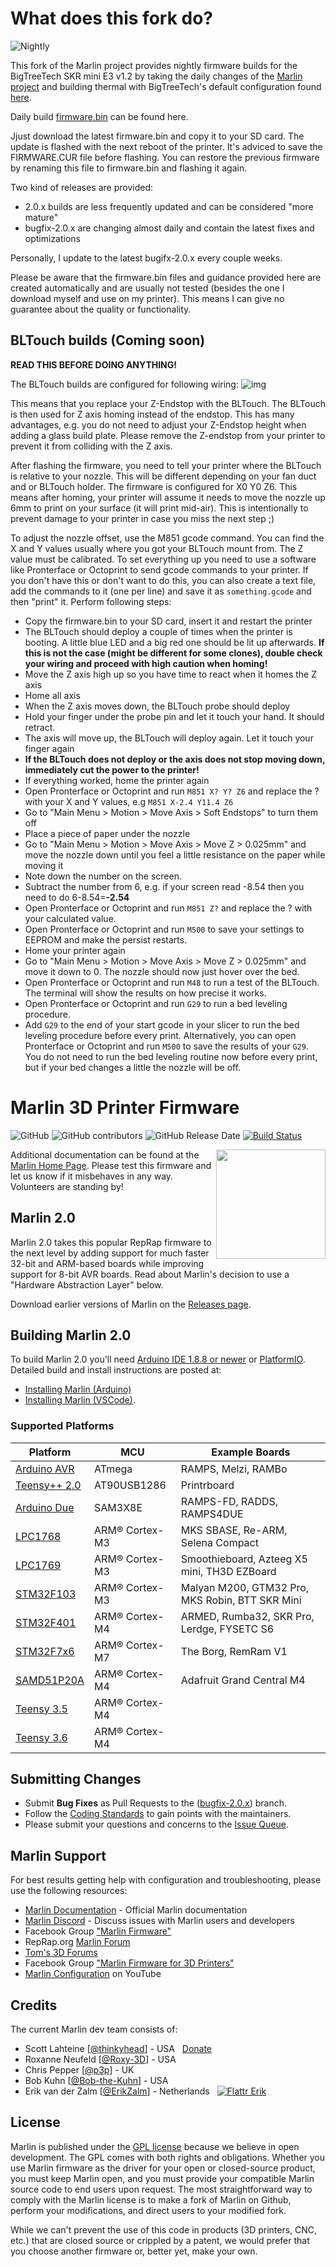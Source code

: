 # What does this fork do?

![Nightly](https://github.com/crysxd/Marlin/workflows/Nightly/badge.svg)

This fork of the Marlin project provides nightly firmware builds for the BigTreeTech SKR mini E3 v1.2 by taking the daily changes of the [Marlin project](https://github.com/MarlinFirmware/Marlin) and building thermal with BigTreeTech's default configuration found [here](https://github.com/bigtreetech/BIGTREETECH-SKR-mini-E3).

Daily build [firmware.bin](https://github.com/crysxd/Marlin/releases) can be found here.

Jjust download the latest firmware.bin and copy it to your SD card. The update is flashed with the next reboot of the printer. It's adviced to save the FIRMWARE.CUR file before flashing. You can restore the previous firmware by renaming this file to firmware.bin and flashing it again.

Two kind of releases are provided:
 - 2.0.x builds are less frequently updated and can be considered "more mature"
 - bugfix-2.0.x are changing almost daily and contain the latest fixes and optimizations

Personally, I update to the latest bugifx-2.0.x every couple weeks.

Please be aware that the firmware.bin files and guidance provided here are created automatically and are usually not tested (besides the one I download myself and use on my printer). This means I can give no guarantee about the quality or functionality.

## BLTouch builds (Coming soon)

**READ THIS BEFORE DOING ANYTHING!**

The BLTouch builds are configured for following wiring:
![img](https://camo.githubusercontent.com/56b380ce77969d6bf7e4d627094676b2625dc876/68747470733a2f2f692e696d6775722e636f6d2f42524a516e65392e6a7067)

This means that you replace your Z-Endstop with the BLTouch. The BLTouch is then used for
Z axis homing instead of the endstop. This has many advantages, e.g. you do not need to
adjust your Z-Endstop height when adding a glass build plate. Please remove the Z-endstop from your printer to prevent it from colliding with the Z axis.

After flashing the firmware, you need to tell your printer where the BLTouch is relative to your
nozzle. This will be different depending on your fan duct and or BLTouch holder. The firmware is
configured for X0 Y0 Z6. This means after homing, your printer will assume it needs to move the nozzle
up 6mm to print on your surface (it will print mid-air). This is intentionally to prevent damage to your printer in case you miss the next step ;)

To adjust the nozzle offset, use the M851 gcode command. You can find the X and Y values usually
where you got your BLTouch mount from. The Z value must be calibrated. To set everything up you need to use
a software like Pronterface or Octoprint to send gcode commands to your printer. If you don't have this or don't want to do this, you can also create a text file, add the commands to it (one per line) and save it as
`something.gcode` and then "print" it. Perform following steps:

- Copy the firmware.bin to your SD card, insert it and restart the printer
- The BLTouch should deploy a couple of times when the printer is booting. A little blue LED and a big red one should be lit up afterwards. **If this is not the case (might be different for some clones), double check your wiring and proceed with high caution when homing!**
- Move the Z axis high up so you have time to react when it homes the Z axis
- Home all axis
- When the Z axis moves down, the BLTouch probe should deploy
- Hold your finger under the probe pin and let it touch your hand. It should retract.
- The axis will move up, the BLTouch will deploy again. Let it touch your finger again
- **If the BLTouch does not deploy or the axis does not stop moving down, immediately cut the power to the printer!**
- If everything worked, home the printer again
- Open Pronterface or Octoprint and run `M851 X? Y? Z6` and replace the ? with your X and Y values, e.g `M851 X-2.4 Y11.4 Z6`
- Go to "Main Menu > Motion > Move Axis > Soft Endstops" to turn them off
- Place a piece of paper under the nozzle
- Go to "Main Menu > Motion > Move Axis > Move Z > 0.025mm" and move the nozzle down until you feel a little resistance on the paper while moving it
- Note down the number on the screen.
- Subtract the number from 6, e.g. if your screen read -8.54 then you need to do 6-8.54=**-2.54**
- Open Pronterface or Octoprint and run `M851 Z?` and replace the ? with your calculated value.
- Open Pronterface or Octoprint and run `M500` to save your settings to EEPROM and make the persist restarts.
- Home your printer again
- Go to "Main Menu > Motion > Move Axis > Move Z > 0.025mm" and move it down to 0. The nozzle should now just hover over the bed.
- Open Pronterface or Octoprint and run `M48` to run a test of the BLTouch. The terminal will show the results on how precise it works.
- Open Pronterface or Octoprint and run `G29` to run a bed leveling procedure.
- Add `G29` to the end of your start gcode in your slicer to run the bed leveling procedure before every print. Alternatively, you can open Pronterface or Octoprint and run `M500` to save the results of your `G29`. You do not need to run the bed leveling routine now before every print, but if your bed changes a little the nozzle will be off.






# Marlin 3D Printer Firmware

![GitHub](https://img.shields.io/github/license/marlinfirmware/marlin.svg)
![GitHub contributors](https://img.shields.io/github/contributors/marlinfirmware/marlin.svg)
![GitHub Release Date](https://img.shields.io/github/release-date/marlinfirmware/marlin.svg)
[![Build Status](https://github.com/MarlinFirmware/Marlin/workflows/CI/badge.svg?branch=bugfix-2.0.x)](https://github.com/MarlinFirmware/Marlin/actions)

<img align="right" width=175 src="buildroot/share/pixmaps/logo/marlin-250.png" />

Additional documentation can be found at the [Marlin Home Page](https://marlinfw.org/).
Please test this firmware and let us know if it misbehaves in any way. Volunteers are standing by!

## Marlin 2.0

Marlin 2.0 takes this popular RepRap firmware to the next level by adding support for much faster 32-bit and ARM-based boards while improving support for 8-bit AVR boards. Read about Marlin's decision to use a "Hardware Abstraction Layer" below.

Download earlier versions of Marlin on the [Releases page](https://github.com/MarlinFirmware/Marlin/releases).

## Building Marlin 2.0

To build Marlin 2.0 you'll need [Arduino IDE 1.8.8 or newer](https://www.arduino.cc/en/main/software) or [PlatformIO](http://docs.platformio.org/en/latest/ide.html#platformio-ide). Detailed build and install instructions are posted at:

  - [Installing Marlin (Arduino)](http://marlinfw.org/docs/basics/install_arduino.html)
  - [Installing Marlin (VSCode)](http://marlinfw.org/docs/basics/install_platformio_vscode.html).

### Supported Platforms

  Platform|MCU|Example Boards
  --------|---|-------
  [Arduino AVR](https://www.arduino.cc/)|ATmega|RAMPS, Melzi, RAMBo
  [Teensy++ 2.0](http://www.microchip.com/wwwproducts/en/AT90USB1286)|AT90USB1286|Printrboard
  [Arduino Due](https://www.arduino.cc/en/Guide/ArduinoDue)|SAM3X8E|RAMPS-FD, RADDS, RAMPS4DUE
  [LPC1768](http://www.nxp.com/products/microcontrollers-and-processors/arm-based-processors-and-mcus/lpc-cortex-m-mcus/lpc1700-cortex-m3/512kb-flash-64kb-sram-ethernet-usb-lqfp100-package:LPC1768FBD100)|ARM® Cortex-M3|MKS SBASE, Re-ARM, Selena Compact
  [LPC1769](https://www.nxp.com/products/processors-and-microcontrollers/arm-microcontrollers/general-purpose-mcus/lpc1700-cortex-m3/512kb-flash-64kb-sram-ethernet-usb-lqfp100-package:LPC1769FBD100)|ARM® Cortex-M3|Smoothieboard, Azteeg X5 mini, TH3D EZBoard
  [STM32F103](https://www.st.com/en/microcontrollers-microprocessors/stm32f103.html)|ARM® Cortex-M3|Malyan M200, GTM32 Pro, MKS Robin, BTT SKR Mini
  [STM32F401](https://www.st.com/en/microcontrollers-microprocessors/stm32f401.html)|ARM® Cortex-M4|ARMED, Rumba32, SKR Pro, Lerdge, FYSETC S6
  [STM32F7x6](https://www.st.com/en/microcontrollers-microprocessors/stm32f7x6.html)|ARM® Cortex-M7|The Borg, RemRam V1
  [SAMD51P20A](https://www.adafruit.com/product/4064)|ARM® Cortex-M4|Adafruit Grand Central M4
  [Teensy 3.5](https://www.pjrc.com/store/teensy35.html)|ARM® Cortex-M4|
  [Teensy 3.6](https://www.pjrc.com/store/teensy36.html)|ARM® Cortex-M4|

## Submitting Changes

- Submit **Bug Fixes** as Pull Requests to the ([bugfix-2.0.x](https://github.com/MarlinFirmware/Marlin/tree/bugfix-2.0.x)) branch.
- Follow the [Coding Standards](http://marlinfw.org/docs/development/coding_standards.html) to gain points with the maintainers.
- Please submit your questions and concerns to the [Issue Queue](https://github.com/MarlinFirmware/Marlin/issues).

## Marlin Support

For best results getting help with configuration and troubleshooting, please use the following resources:

- [Marlin Documentation](http://marlinfw.org) - Official Marlin documentation
- [Marlin Discord](https://discord.gg/n5NJ59y) - Discuss issues with Marlin users and developers
- Facebook Group ["Marlin Firmware"](https://www.facebook.com/groups/1049718498464482/)
- RepRap.org [Marlin Forum](http://forums.reprap.org/list.php?415)
- [Tom's 3D Forums](https://forum.toms3d.org/)
- Facebook Group ["Marlin Firmware for 3D Printers"](https://www.facebook.com/groups/3Dtechtalk/)
- [Marlin Configuration](https://www.youtube.com/results?search_query=marlin+configuration) on YouTube

## Credits

The current Marlin dev team consists of:

 - Scott Lahteine [[@thinkyhead](https://github.com/thinkyhead)] - USA &nbsp; [Donate](http://www.thinkyhead.com/donate-to-marlin)
 - Roxanne Neufeld [[@Roxy-3D](https://github.com/Roxy-3D)] - USA
 - Chris Pepper [[@p3p](https://github.com/p3p)] - UK
 - Bob Kuhn [[@Bob-the-Kuhn](https://github.com/Bob-the-Kuhn)] - USA
 - Erik van der Zalm [[@ErikZalm](https://github.com/ErikZalm)] - Netherlands &nbsp; [![Flattr Erik](https://api.flattr.com/button/flattr-badge-large.png)](https://flattr.com/submit/auto?user_id=ErikZalm&url=https://github.com/MarlinFirmware/Marlin&title=Marlin&language=&tags=github&category=software)

## License

Marlin is published under the [GPL license](/LICENSE) because we believe in open development. The GPL comes with both rights and obligations. Whether you use Marlin firmware as the driver for your open or closed-source product, you must keep Marlin open, and you must provide your compatible Marlin source code to end users upon request. The most straightforward way to comply with the Marlin license is to make a fork of Marlin on Github, perform your modifications, and direct users to your modified fork.

While we can't prevent the use of this code in products (3D printers, CNC, etc.) that are closed source or crippled by a patent, we would prefer that you choose another firmware or, better yet, make your own.
